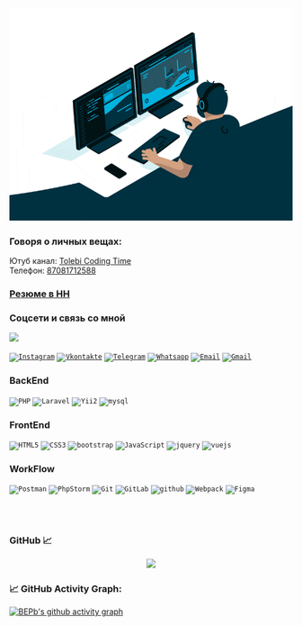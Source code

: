 <h3 align="center"><img src="https://github.com/tolebijaksybai/tolebijaksybai/blob/master/code.gif" alt="Coder GIF" max-height="250"></h3>

<h3 align="left">Говоря о личных вещах:</h3>
Ютуб канал: <a href="https://www.youtube.com/@tolebiCodingTime">Tolebi Coding Time</a>  <br/>
Телефон: <a href="tel:87081712588">87081712588</a> <br/>

<h3 align="left">
  <a href="https://hh.kz/resume/01a79915ff0ba597330039ed1f796b5a593474">
    Резюме в HH</a>
</h3>

<h3 align="left">Соцсети и связь со мной</h3>

![](https://visitor-badge.glitch.me/badge?page_id=tolebijaksybai.tolebijaksybai)


<code><a href="https://www.instagram.com/tolebijaksybai_/?hl=ru" title="Instagram" target="_blank"><img alt="Instagram" width="50px" height="50px" src="https://cdn.worldvectorlogo.com/logos/instagram-2016-6.svg" /></a></code>
<code><a href="https://vk.com/tolebi2017" target="_blank"><img alt="Vkontakte"  title="Vkontakte" width="50px" height="50px" src="https://cdn.worldvectorlogo.com/logos/vk-1.svg" /></a></code>
<code><a href="https://t.me/tolebi2020" target="_blank"><img alt="Telegram"  title="Telegram" width="50px" height="50px" src="https://cdn.worldvectorlogo.com/logos/telegram.svg" /></a></code>
<code><a href="https://wa.me/77085671530"  target="_blank"><img title="Whatsapp" alt="Whatsapp" width="50px" height="50px" src="https://cdn.worldvectorlogo.com/logos/whatsapp-business.svg" /></a></code>
<code><a href="mailto:ztolebi@mail.ru" target="_blank"><img alt="Email"  title="Email" width="50px" height="50px" src="https://cdn.worldvectorlogo.com/logos/mail-ios.svg" /></a></code>
<code><a href="mailto:tolebizaksybaj@gmail.com" target="_blank"><img alt="Gmail"  title="Gmail" width="50px" height="50px" src="https://cdn.worldvectorlogo.com/logos/gmail-icon-2.svg" /></a></code>

<h3 align="left">BackEnd</h3>
<code><img alt="PHP" width="50px" height="50px" src="https://cdn.worldvectorlogo.com/logos/php-1.svg"/></code>
<code><img alt="Laravel" width="50px" height="50px" src="https://cdn.worldvectorlogo.com/logos/laravel-2.svg"/></code>
<code><img alt="Yii2" width="50px" height="50px" src="https://cdn.worldvectorlogo.com/logos/yii.svg"/></code>
<code><img alt="mysql" width="50px" height="50px" src="https://cdn.worldvectorlogo.com/logos/mysql-3.svg"/></code>

<h3 align="left">FrontEnd</h3>

<code><img title="HTML5" alt="HTML5" width="50px" height="50px" src="https://cdn.worldvectorlogo.com/logos/html-1.svg" /></code>
<code><img title="CSS3" alt="CSS3" width="50px" height="50px" src="https://cdn.worldvectorlogo.com/logos/css-3.svg" /></code>
<code><img title="Bootstrap" alt="bootstrap" width="50px" height="50px" src="https://cdn.worldvectorlogo.com/logos/bootstrap-4.svg"/></code>
<code><img title="JavaScript" alt="JavaScript" width="50px" height="50px" src="https://cdn.worldvectorlogo.com/logos/logo-javascript.svg" /></code>
<code><img title="jQuery" alt="jquery" width="50px" height="60px" src="https://cdn.worldvectorlogo.com/logos/jquery.svg" /></code>
<code><img title="Vue js" alt="vuejs" width="50px" height="50px" src="https://cdn.worldvectorlogo.com/logos/vue-js-1.svg"/></code>

<h3 align="left">WorkFlow</h3>
<code><img alt="Postman" width="50px"  height="50px" src="https://cdn.worldvectorlogo.com/logos/postman.svg" /></code>
<code><img alt="PhpStorm" width="50px"  height="50px" src="https://cdn.worldvectorlogo.com/logos/phpstorm-1.svg" /></code>
<code><img alt="Git" width="50px"  height="50px" src="https://cdn.worldvectorlogo.com/logos/git-icon.svg" /></code>
<code><img alt="GitLab" width="50px"  height="50px" src="https://cdn.worldvectorlogo.com/logos/gitlab.svg" /></code>
<code><img alt="github" width="50px" height="50px" src="https://cdn.worldvectorlogo.com/logos/github-icon-1.svg"/></code>
<code><img alt="Webpack" width="50px" height="50px" src="https://cdn.worldvectorlogo.com/logos/webpack-icon.svg"/></code>
<code><img alt="Figma" width="50px" height="40px" src="https://cdn.worldvectorlogo.com/logos/figma-1.svg" /></code>


<br><br>
<h3 align="left">GitHub 📈 </h3><p align="center">
<img src="https://github-readme-streak-stats.herokuapp.com/?user=tolebijaksybai&theme=tokyonight" height="200"><br>

### 📈 GitHub Activity Graph:
[![BEPb's github activity graph](https://github-readme-activity-graph.cyclic.app/graph?username=tolebijaksybai&theme=github-compact)](https://github.com/tolebijaksybai/github-readme-activity-graph)


